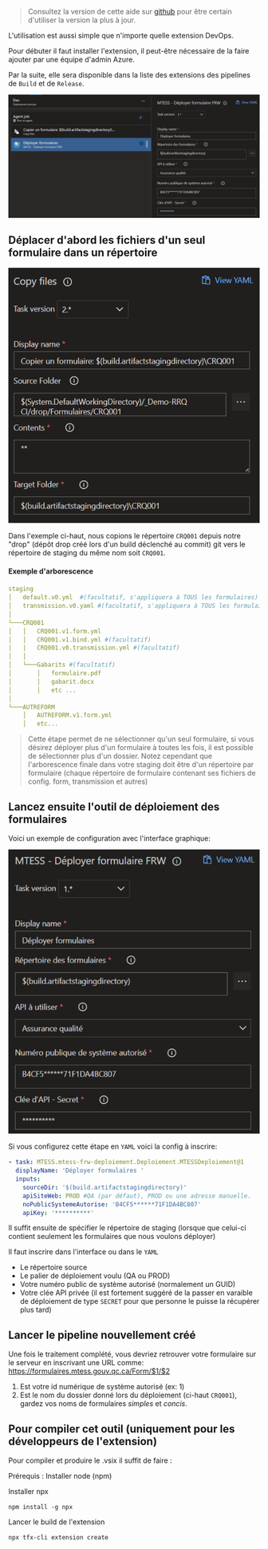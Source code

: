 > Consultez la version de cette aide sur [github](https://github.com/MTESSDev/azurepipeline-mtess-frw-deploiement/blob/main/README.md) pour être certain d'utiliser la version la plus à jour.

L'utilisation est aussi simple que n'importe quelle extension DevOps.

Pour débuter il faut installer l'extension, il peut-être nécessaire de la faire ajouter par une équipe d'admin Azure.

Par la suite, elle sera disponible dans la liste des extensions des pipelines de `Build` et de `Release`.

![Configuration standard](images/screen1.png)

## Déplacer d'abord les fichiers d'un seul formulaire dans un répertoire

![Configuration copie](images/screen2.png)

Dans l'exemple ci-haut, nous copions le répertoire `CRQ001` depuis notre "drop" (dépôt drop créé lors d'un build déclenché au commit) git vers le répertoire de staging du même nom soit `CRQ001`.

#### Exemple d'arborescence
```yaml
staging
│   default.v0.yml  #(facultatif, s'appliquera à TOUS les formulaires)  
│   transmission.v0.yaml #(facultatif, s'appliquera à TOUS les formulaires)    
│
└───CRQ001
│   │   CRQ001.v1.form.yml
│   │   CRQ001.v1.bind.yml #(facultatif)
|   |   CRQ001.v0.transmission.yml #(facultatif)
│   │
│   └───Gabarits #(facultatif)
│       │   formulaire.pdf
│       │   gabarit.docx
│       │   etc ...
│   
└───AUTREFORM
    │   AUTREFORM.v1.form.yml
    │   etc...
```

> Cette étape permet de ne sélectionner qu'un seul formulaire, si vous désirez déployer plus d'un formulaire à toutes les fois, il est possible de sélectionner plus d'un dossier. Notez cependant que l'arborescence finale dans votre staging doit être d'un répertoire par formulaire (chaque répertoire de formulaire contenant ses fichiers de config. form, transmission et autres)

## Lancez ensuite l'outil de déploiement des formulaires

Voici un exemple de configuration avec l'interface graphique:

![Configuration outil](images/screen3.png)

Si vous configurez cette étape en `YAML` voici la config à inscrire:

```yaml
- task: MTESS.mtess-frw-deploiement.Deploiement.MTESSDeploiement@1
  displayName: 'Déployer formulaires '
  inputs:
    sourceDir: '$(build.artifactstagingdirectory)'
    apiSiteWeb: PROD #QA (par défaut), PROD ou une adresse manuelle.
    noPublicSystemeAutorise: 'B4CF5******71F1DA4BC807'
    apiKey: '**********'
```

Il suffit ensuite de spécifier le répertoire de staging (lorsque que celui-ci contient seulement les formulaires que nous voulons déployer)

Il faut inscrire dans l'interface ou dans le `YAML`

- Le répertoire source
- Le palier de déploiement voulu (QA ou PROD)
- Votre numéro public de système autorisé (normalement un GUID)
- Votre clée API privée (il est fortement suggéré de la passer en varaible de déploiement de type `SECRET` pour que personne le puisse la récupérer plus tard)

## Lancer le pipeline nouvellement créé

Une fois le traitement complété, vous devriez retrouver votre formulaire sur le serveur en inscrivant une URL comme:
https://formulaires.mtess.gouv.qc.ca/Form/$1/$2

1. Est votre id numérique de système autorisé (ex: 1)
2. Est le nom du dossier donné lors du déploiement (ci-haut `CRQ001`), gardez vos noms de formulaires _simples_ et _concis_.

## Pour compiler cet outil (uniquement pour les développeurs de l'extension)

Pour compiler et produire le .vsix il suffit de faire :

Prérequis : Installer node (npm)

Installer npx

```
npm install -g npx
```
Lancer le build de l'extension

```
npx tfx-cli extension create
```